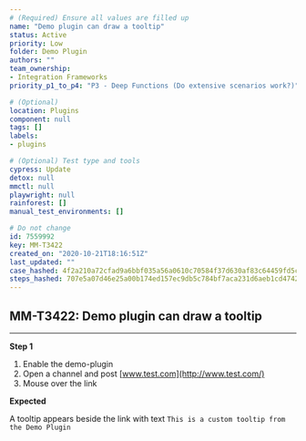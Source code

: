 ```yaml
---
# (Required) Ensure all values are filled up
name: "Demo plugin can draw a tooltip"
status: Active
priority: Low
folder: Demo Plugin
authors: ""
team_ownership: 
- Integration Frameworks
priority_p1_to_p4: "P3 - Deep Functions (Do extensive scenarios work?)"

# (Optional)
location: Plugins
component: null
tags: []
labels: 
- plugins

# (Optional) Test type and tools
cypress: Update
detox: null
mmctl: null
playwright: null
rainforest: []
manual_test_environments: []

# Do not change
id: 7559992
key: MM-T3422
created_on: "2020-10-21T18:16:51Z"
last_updated: ""
case_hashed: 4f2a210a72cfad9a6bbf035a56a0610c70584f37d630af83c64459fd5ca3ce3ede8d0b739b4b707f6a8d07d12c5299cf
steps_hashed: 707e5a07d46e25a00b174ed157ec9db5c784bf7aca231d6aeb1cd4742f8960586f5da4bb742bdea327e96f674a8eb217
---
```


<!-- (Auto-generated) Based on frontmatter's "key" and "name" -->

## MM-T3422: Demo plugin can draw a tooltip

---

**Step 1**

1. Enable the demo-plugin
2. Open a channel and post [www.test.com](http://www.test.com/)
3. Mouse over the link

**Expected**

A tooltip appears beside the link with text `This is a custom tooltip from the Demo Plugin`
